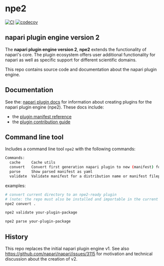 # npe2

[![CI](https://github.com/napari/npe2/actions/workflows/ci.yml/badge.svg)](https://github.com/napari/npe2/actions/workflows/ci.yml)
[![codecov](https://codecov.io/gh/napari/npe2/branch/main/graph/badge.svg?token=FTH635x542)](https://codecov.io/gh/napari/npe2)

## napari plugin engine version 2

The **napari plugin engine version 2**, **npe2** extends the functionality of napari's core.
The plugin ecosystem offers user additional functionality for napari as well as specific support
for different scientific domains.

This repo contains source code and documentation about the napari plugin engine.

## Documentation

See the: [napari plugin docs](https://napari.org/stable/plugins/index.html) for information about
creating plugins for the napari plugin engine (npe2).  These docs include:
- the [plugin manifest reference](https://napari.org/stable/plugins/technical_references/manifest.html)
- the [plugin contribution guide](https://napari.org/stable/plugins/building_a_plugin/guides.html)

## Command line tool

Includes a command line tool `npe2` with the following commands:
```bash
Commands:
  cache     Cache utils
  convert   Convert first generation napari plugin to new (manifest) format.
  parse     Show parsed manifest as yaml
  validate  Validate manifest for a distribution name or manifest filepath.
```

examples:

```bash
# convert current directory to an npe2-ready plugin
# (note: the repo must also be installed and importable in the current environment)
npe2 convert .
```

```bash
npe2 validate your-plugin-package
```

```bash
npe2 parse your-plugin-package
```

## History

This repo replaces the initial napari plugin engine v1.
See also https://github.com/napari/napari/issues/3115 for
motivation and technical discussion about the creation of v2.
